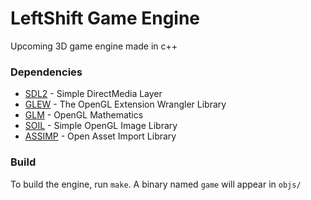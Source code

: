 # LeftShift Game Engine
Upcoming 3D game engine made in c++

### Dependencies

* [SDL2](https://www.libsdl.org/) - Simple DirectMedia Layer
* [GLEW](http://glew.sourceforge.net/) - The OpenGL Extension Wrangler Library
* [GLM](http://glm.g-truc.net/0.9.7/index.html) - OpenGL Mathematics
* [SOIL](http://lonesock.net/soil.html) - Simple OpenGL Image Library
* [ASSIMP](http://assimp.org/) - Open Asset Import Library

### Build

To build the engine, run `make`. A binary named `game` will appear in `objs/`
